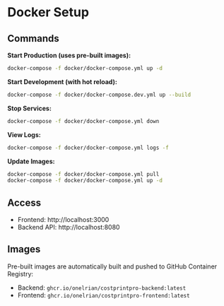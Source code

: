 # Docker Setup

## Commands

**Start Production (uses pre-built images):**
```bash
docker-compose -f docker/docker-compose.yml up -d
```

**Start Development (with hot reload):**
```bash
docker-compose -f docker/docker-compose.dev.yml up --build
```

**Stop Services:**
```bash
docker-compose -f docker/docker-compose.yml down
```

**View Logs:**
```bash
docker-compose -f docker/docker-compose.yml logs -f
```

**Update Images:**
```bash
docker-compose -f docker/docker-compose.yml pull
docker-compose -f docker/docker-compose.yml up -d
```

## Access

- Frontend: http://localhost:3000
- Backend API: http://localhost:8080

## Images

Pre-built images are automatically built and pushed to GitHub Container Registry:
- Backend: `ghcr.io/onelrian/costprintpro-backend:latest`
- Frontend: `ghcr.io/onelrian/costprintpro-frontend:latest`
